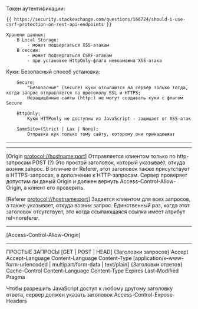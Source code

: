 Токен аутентификации:

    {{ https://security.stackexchange.com/questions/166724/should-i-use-csrf-protection-on-rest-api-endpoints }}

    Хранени данных:
        В Local Storage:
            - может подвергаться XSS-атакам
        В сессии: 
            - может подвергаться CSRF-атакам
            - при установке HttpOnly-флага невозможна XSS-атака


Куки: 
    Безопасный способ установка:

        Secure;
            "Безопасные" (secure) куки отсылаются на сервер только тогда, когда запрос отправляется по протоколу SSL и HTTPS;
            Незащищённые сайты (http:) не могут создавать куки с флагом Secure

        HttpOnly;
            Куки HTTPonly не доступны из JavaScript - защищает от XSS-атак

        SameSite=(Strict | Lax | None);
            Отправка кук только тому сайту, которому они принадлежат



*************************************************************************



***
[Origin <protocol://hostname:port>]
  Отправляется клиентом только по http-запросам POST (?)
  Это простой заголовок, который указывает, откуда возник запрос. В отличие от Referer,
  этот заголовок также присутствует в HTTPS-запросах, в дополнение к HTTP-запросам. 
  Сервер проверяет допустим ли даный Origin и должен вернуть Access-Control-Allow-Origin, 
  а клиент его проверить.

[Referer <protocol://hostname:port>]
  Задается клиентом для всех запросов, а также указывает, откуда возник запрос. 
  Единственный раз, когда этот заголовок отсутствует, это когда ссылающаяся ссылка имеет 
  атрибут rel=noreferer.

***
[Access-Control-Allow-Origin]

*************************************************************************

ПРОСТЫЕ ЗАПРОСЫ [GET | POST | HEAD]
  {Заголовки запросов}
      Accept
      Accept-Language
      Content-Language
      Content-Type [application/x-www-form-urlencoded | multipart/form-data | text/plain]
  {Заголовки ответов}
      Cache-Control
      Content-Language
      Content-Type
      Expires
      Last-Modified
      Pragma

Чтобы разрешить JavaScript доступ к любому другому заголовку ответа, 
сервер должен указать заголовок Access-Control-Expose-Headers
  




